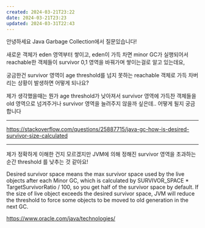 ```yaml
---
created: 2024-03-21T23:22
date: 2024-03-21T23:23
updated: 2024-03-31T22:43
---
```

안녕하세요 Java Garbage Collection에서 질문있습니다!

새로운 객체가 eden 영역부터 쌓이고, eden이 가득 차면 minor GC가 실행되어서 reachable한 객체들이 survivor 0,1 영역을 바꿔가며 쌓이는걸로 알고 있는데요,

궁금한건 survivor 영역이 age threshold를 넘지 못하는 reachable 객체로 가득 차버리는 상황이 발생하면 어떻게 되나요?

제가 생각했을때는 뭔가 age threshold가 낮아져서 survivor 영역에 가득찬 객체들을 old 영역으로 넘겨주거나 survivor 영역을 늘려주지 않을까 싶은데.. 어떻게 될지 궁금합니다

---
https://stackoverflow.com/questions/25887715/java-gc-how-is-desired-survivor-size-calculated

---

제가 정확하게 이해한 건지 모르겠지만 JVM에 의해 정해진 survivor 영역을 초과하는 순간 threshold 를 낮추는 것 같아요!

Desired survivor space means the max survivor space used by the live objects after each Minor GC, which is calculated by SURVIVOR_SPACE * TargetSurvivorRatio / 100, so you get half of the survivor space by default. If the size of live object exceeds the desired survivor space, JVM will reduce the threshold to force some objects to be moved to old generation in the next GC.

https://www.oracle.com/java/technologies/